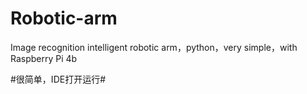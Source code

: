 # Robotic-arm
Image recognition intelligent robotic arm，python，very simple，with Raspberry Pi 4b

#很简单，IDE打开运行#

